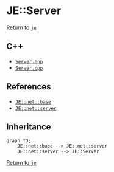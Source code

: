 # JE::Server

[Return to `je`](/docs/je.md)

## C++

- [`Server.hpp`](/src/je/Server.hpp)
- [`Server.cpp`](/src/je/Server.cpp)

## References

- [`JE::net::base`](/docs/net/base.md)
- [`JE::net::server`](/docs/net/server.md)

## Inheritance

```mermaid
graph TD;
    JE::net::base --> JE::net::server
    JE::net::server --> JE::Server
```

[Return to `je`](/docs/je.md)